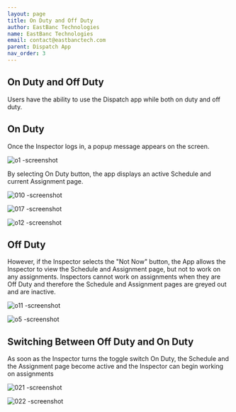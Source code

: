 ```yaml
---
layout: page
title: On Duty and Off Duty
author: EastBanc Technologies
name: EastBanc Technologies
email: contact@eastbanctech.com
parent: Dispatch App
nav_order: 3
---
```


<section id="on-duty-and-off-duty" markdown="1">


# On Duty and Off Duty
Users have the ability to use the Dispatch app while both on duty and off duty. 

<section id="on-duty" markdown="1">

## On Duty
Once the Inspector logs in, a popup message appears on the screen.

![o1 -screenshot](../images/dispatch-app/da-on-off-duty/on-duty1.png)

By selecting On Duty button, the app displays an active Schedule and current Assignment page.

![010 -screenshot](../images/dispatch-app/da-on-off-duty/on-duty2.png)

![017 -screenshot](../images/dispatch-app/da-on-off-duty/on-duty3.png)

![o12 -screenshot](../images/dispatch-app/da-on-off-duty/on-duty4.png)
</section>

<section id="off-duty" markdown="1">

## Off Duty

However, if the Inspector selects the "Not Now" button, the App allows the Inspector to view the Schedule and Assignment page, but not to work on any assignments. Inspectors cannot work on assignments when they are Off Duty and therefore the Schedule and Assignment pages are greyed out and are inactive.
   
![o11 -screenshot](../images/dispatch-app/da-on-off-duty/off-duty1.png)

![o5 -screenshot](../images/dispatch-app/da-on-off-duty/off-duty2.png)
</section>

<section id="switching-between-off-duty-and-on-duty" markdown="1">

## Switching Between Off Duty and On Duty
As soon as the Inspector turns the toggle switch On Duty, the Schedule and the Assignment page become active and the Inspector can begin working on assignments

![021 -screenshot](../images/dispatch-app/da-on-off-duty/switching-between-off-duty-and-on-duty1.png)

![022 -screenshot](../images/dispatch-app/da-on-off-duty/switching-between-off-duty-and-on-duty2.png)
</section>
</section>




